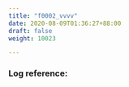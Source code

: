 ```yaml
---
title: "f0002_vvvv"
date: 2020-08-09T01:36:27+88:00
draft: false
weight: 10023

---
```


### Log reference: <no value>

```
